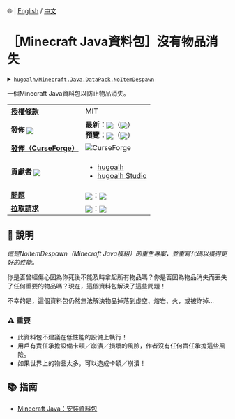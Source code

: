 🌐 | [English](./README.md) / [中文](./README-zh-TW.md)

# ［Minecraft Java資料包］沒有物品消失

<details>
  <summary><a href="https://github.com/hugoalh/Minecraft.Java.DataPack.NoItemDespawn"><code>hugoalh/Minecraft.Java.DataPack.NoItemDespawn</code></a></summary>
  <img align="center" alt="GitHub語言總數" src="https://img.shields.io/github/languages/count/hugoalh/Minecraft.Java.DataPack.NoItemDespawn?label=語言總數&logo=github&logoColor=ffffff&style=flat-square" />
  <img align="center" alt="GitHub熱門語言" src="https://img.shields.io/github/languages/top/hugoalh/Minecraft.Java.DataPack.NoItemDespawn?logo=github&logoColor=ffffff&style=flat-square" />
  <img align="center" alt="GitHub儲存庫大小" src="https://img.shields.io/github/repo-size/hugoalh/Minecraft.Java.DataPack.NoItemDespawn?label=儲存庫大小&logo=github&logoColor=ffffff&style=flat-square" />
  <img align="center" alt="GitHub代碼大小" src="https://img.shields.io/github/languages/code-size/hugoalh/Minecraft.Java.DataPack.NoItemDespawn?label=代碼大小&logo=github&logoColor=ffffff&style=flat-square" />
  <img align="center" alt="GitHub觀察者" src="https://img.shields.io/github/watchers/hugoalh/Minecraft.Java.DataPack.NoItemDespawn?label=觀察者&logo=github&logoColor=ffffff&style=flat-square" />
  <img align="center" alt="GitHub星" src="https://img.shields.io/github/stars/hugoalh/Minecraft.Java.DataPack.NoItemDespawn?label=星&logo=github&logoColor=ffffff&style=flat-square" />
  <img align="center" alt="GitHub分支" src="https://img.shields.io/github/forks/hugoalh/Minecraft.Java.DataPack.NoItemDespawn?label=分支&logo=github&logoColor=ffffff&style=flat-square" />
</details>

一個Minecraft Java資料包以防止物品消失。

<table>
  <tr>
    <td><a href="./LICENSE-zh-TW.md"><b>授權條款</b></a></td>
    <td>MIT</td>
  </tr>
  <tr>
    <td><a href="https://github.com/hugoalh/Minecraft.Java.DataPack.NoItemDespawn/releases"><b>發佈</b></a> <img align="center" src="https://img.shields.io/github/downloads/hugoalh/Minecraft.Java.DataPack.NoItemDespawn/total?label=%20&style=flat-square" /></td>
    <td>
      <b>最新：</b><img align="center" src="https://img.shields.io/github/release/hugoalh/Minecraft.Java.DataPack.NoItemDespawn?sort=semver&label=%20&style=flat-square" />（<img align="center" src="https://img.shields.io/github/release-date/hugoalh/Minecraft.Java.DataPack.NoItemDespawn?label=%20&style=flat-square" />）<br />
      <b>預覽：</b><img align="center" src="https://img.shields.io/github/release/hugoalh/Minecraft.Java.DataPack.NoItemDespawn?include_prereleases&sort=semver&label=%20&style=flat-square" />（<img align="center" src="https://img.shields.io/github/release-date-pre/hugoalh/Minecraft.Java.DataPack.NoItemDespawn?label=%20&style=flat-square" />）
    </td>
  </tr>
  <tr>
    <td><a href="https://www.curseforge.com/minecraft/customization/noitemdespawn-datapack"><b>發佈（CurseForge）</b></a></td>
    <td><img align="center" alt="CurseForge" src="https://img.shields.io/static/v1?style=flat-square&logo=curseforge&label=curseforge&message=%20&color=orange" /></td>
  </tr>
  <tr>
    <td><a href="https://github.com/hugoalh/Minecraft.Java.DataPack.NoItemDespawn/graphs/contributors"><b>貢獻者</b></a> <img align="center" src="https://img.shields.io/github/contributors/hugoalh/Minecraft.Java.DataPack.NoItemDespawn?label=%20&style=flat-square" /></td>
    <td><ul>
        <li><a href="https://github.com/hugoalh">hugoalh</a></li>
        <li><a href="https://github.com/hugoalh-studio">hugoalh Studio</a></li>
    </ul></td>
  </tr>
  <tr>
    <td><a href="https://github.com/hugoalh/Minecraft.Java.DataPack.NoItemDespawn/issues?q=is%3Aissue"><b>問題</b></a></td>
    <td><img align="center" src="https://img.shields.io/github/issues-raw/hugoalh/Minecraft.Java.DataPack.NoItemDespawn?label=%20&style=flat-square" />：<img align="center" src="https://img.shields.io/github/issues-closed-raw/hugoalh/Minecraft.Java.DataPack.NoItemDespawn?label=%20&style=flat-square" /></td>
  </tr>
  <tr>
    <td><a href="https://github.com/hugoalh/Minecraft.Java.DataPack.NoItemDespawn/pulls?q=is%3Apr"><b>拉取請求</b></a></td>
    <td><img align="center" src="https://img.shields.io/github/issues-pr-raw/hugoalh/Minecraft.Java.DataPack.NoItemDespawn?label=%20&style=flat-square" />：<img align="center" src="https://img.shields.io/github/issues-pr-closed-raw/hugoalh/Minecraft.Java.DataPack.NoItemDespawn?label=%20&style=flat-square" /></td>
  </tr>
</table>

## 📜 說明

*這是NoItemDespawn（Minecraft Java模組）的重生專案，並重寫代碼以獲得更好的性能。*

你是否曾經傷心因為你死後不能及時拿起所有物品嗎？你是否因為物品消失而丟失了任何重要的物品嗎？現在，這個資料包解決了這些問題！

不幸的是，這個資料包仍然無法解決物品掉落到虛空、熔岩、火，或被炸掉…

### ⚠ 重要

- 此資料包不建議在低性能的設備上執行！
- 用戶有責任承擔設備卡頓／崩潰／損壞的風險，作者沒有任何責任承擔這些風險。
- 如果世界上的物品太多，可以造成卡頓／崩潰！

## 📚 指南

- [Minecraft Java：安裝資料包](https://minecraft-zh.gamepedia.com/%E6%95%99%E7%A8%8B/%E5%AE%89%E8%A3%85%E6%95%B0%E6%8D%AE%E5%8C%85?variant=zh-tw)
